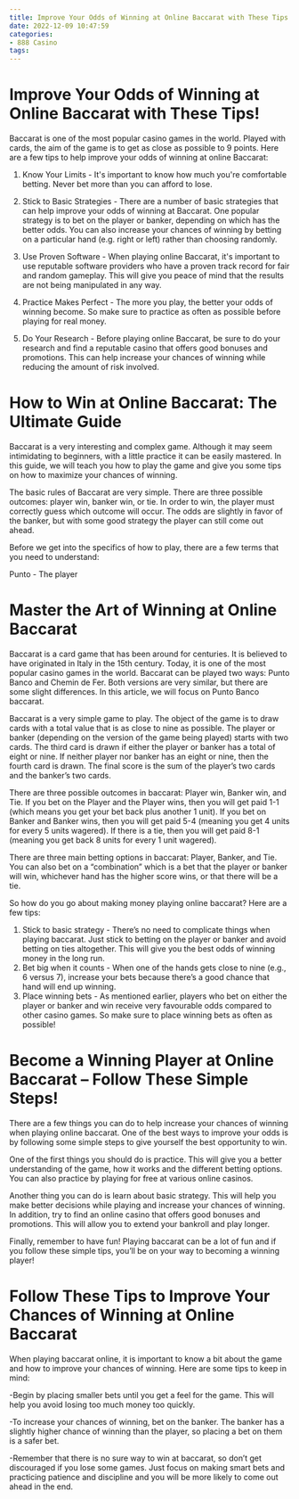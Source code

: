 ```yaml
---
title: Improve Your Odds of Winning at Online Baccarat with These Tips!
date: 2022-12-09 10:47:59
categories:
- 888 Casino
tags:
---
```



#  Improve Your Odds of Winning at Online Baccarat with These Tips!

Baccarat is one of the most popular casino games in the world. Played with cards, the aim of the game is to get as close as possible to 9 points. Here are a few tips to help improve your odds of winning at online Baccarat:

1. Know Your Limits - It's important to know how much you're comfortable betting. Never bet more than you can afford to lose.

2. Stick to Basic Strategies - There are a number of basic strategies that can help improve your odds of winning at Baccarat. One popular strategy is to bet on the player or banker, depending on which has the better odds. You can also increase your chances of winning by betting on a particular hand (e.g. right or left) rather than choosing randomly.

3. Use Proven Software - When playing online Baccarat, it's important to use reputable software providers who have a proven track record for fair and random gameplay. This will give you peace of mind that the results are not being manipulated in any way.

4. Practice Makes Perfect - The more you play, the better your odds of winning become. So make sure to practice as often as possible before playing for real money.

5. Do Your Research - Before playing online Baccarat, be sure to do your research and find a reputable casino that offers good bonuses and promotions. This can help increase your chances of winning while reducing the amount of risk involved.

#  How to Win at Online Baccarat: The Ultimate Guide

Baccarat is a very interesting and complex game. Although it may seem intimidating to beginners, with a little practice it can be easily mastered. In this guide, we will teach you how to play the game and give you some tips on how to maximize your chances of winning.

The basic rules of Baccarat are very simple. There are three possible outcomes: player win, banker win, or tie. In order to win, the player must correctly guess which outcome will occur. The odds are slightly in favor of the banker, but with some good strategy the player can still come out ahead.

Before we get into the specifics of how to play, there are a few terms that you need to understand:

Punto - The player


#  Master the Art of Winning at Online Baccarat 

Baccarat is a card game that has been around for centuries. It is believed to have originated in Italy in the 15th century. Today, it is one of the most popular casino games in the world. Baccarat can be played two ways: Punto Banco and Chemin de Fer. Both versions are very similar, but there are some slight differences. In this article, we will focus on Punto Banco baccarat.

Baccarat is a very simple game to play. The object of the game is to draw cards with a total value that is as close to nine as possible. The player or banker (depending on the version of the game being played) starts with two cards. The third card is drawn if either the player or banker has a total of eight or nine. If neither player nor banker has an eight or nine, then the fourth card is drawn. The final score is the sum of the player’s two cards and the banker’s two cards.

There are three possible outcomes in baccarat: Player win, Banker win, and Tie. If you bet on the Player and the Player wins, then you will get paid 1-1 (which means you get your bet back plus another 1 unit). If you bet on Banker and Banker wins, then you will get paid 5-4 (meaning you get 4 units for every 5 units wagered). If there is a tie, then you will get paid 8-1 (meaning you get back 8 units for every 1 unit wagered).

There are three main betting options in baccarat: Player, Banker, and Tie. You can also bet on a “combination” which is a bet that the player or banker will win, whichever hand has the higher score wins, or that there will be a tie.

So how do you go about making money playing online baccarat? Here are a few tips:

1) Stick to basic strategy - There’s no need to complicate things when playing baccarat. Just stick to betting on the player or banker and avoid betting on ties altogether. This will give you the best odds of winning money in the long run. 
2) Bet big when it counts - When one of the hands gets close to nine (e.g., 6 versus 7), increase your bets because there’s a good chance that hand will end up winning. 
3) Place winning bets - As mentioned earlier, players who bet on either the player or banker and win receive very favourable odds compared to other casino games. So make sure to place winning bets as often as possible!

#  Become a Winning Player at Online Baccarat – Follow These Simple Steps!

There are a few things you can do to help increase your chances of winning when playing online baccarat. One of the best ways to improve your odds is by following some simple steps to give yourself the best opportunity to win.

One of the first things you should do is practice. This will give you a better understanding of the game, how it works and the different betting options. You can also practice by playing for free at various online casinos.

Another thing you can do is learn about basic strategy. This will help you make better decisions while playing and increase your chances of winning. In addition, try to find an online casino that offers good bonuses and promotions. This will allow you to extend your bankroll and play longer.

Finally, remember to have fun! Playing baccarat can be a lot of fun and if you follow these simple tips, you’ll be on your way to becoming a winning player!

#  Follow These Tips to Improve Your Chances of Winning at Online Baccarat

When playing baccarat online, it is important to know a bit about the game and how to improve your chances of winning. Here are some tips to keep in mind:

-Begin by placing smaller bets until you get a feel for the game. This will help you avoid losing too much money too quickly.

-To increase your chances of winning, bet on the banker. The banker has a slightly higher chance of winning than the player, so placing a bet on them is a safer bet.

-Remember that there is no sure way to win at baccarat, so don’t get discouraged if you lose some games. Just focus on making smart bets and practicing patience and discipline and you will be more likely to come out ahead in the end.